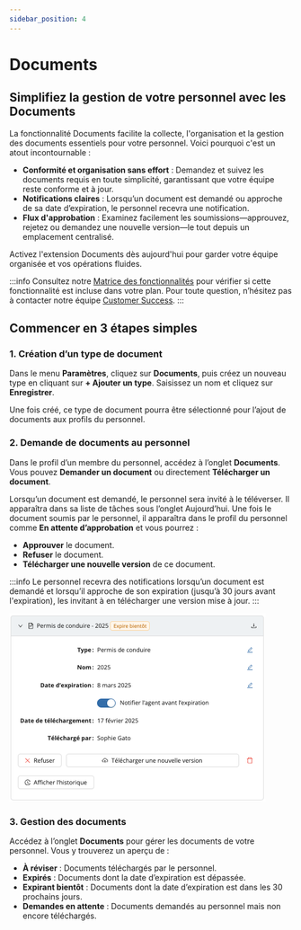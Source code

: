 ```yaml
---
sidebar_position: 4
---
```


# Documents

## Simplifiez la gestion de votre personnel avec les Documents

La fonctionnalité Documents facilite la collecte, l'organisation et la gestion des documents essentiels pour votre personnel. Voici pourquoi c'est un atout incontournable :

- **Conformité et organisation sans effort** : Demandez et suivez les documents requis en toute simplicité, garantissant que votre équipe reste conforme et à jour.
- **Notifications claires** : Lorsqu’un document est demandé ou approche de sa date d’expiration, le personnel recevra une notification.
- **Flux d'approbation** : Examinez facilement les soumissions—approuvez, rejetez ou demandez une nouvelle version—le tout depuis un emplacement centralisé.

Activez l'extension Documents dès aujourd'hui pour garder votre équipe organisée et vos opérations fluides.

:::info
Consultez notre [Matrice des fonctionnalités](../features-matrix.md) pour vérifier si cette fonctionnalité est incluse dans votre plan. Pour toute question, n’hésitez pas à contacter notre équipe [Customer Success](mailto:customer.success@workstaff.app).
:::

## Commencer en 3 étapes simples

### 1. Création d’un type de document

Dans le menu **Paramètres**, cliquez sur **Documents**, puis créez un nouveau type en cliquant sur **+ Ajouter un type**. Saisissez un nom et cliquez sur **Enregistrer**.

Une fois créé, ce type de document pourra être sélectionné pour l’ajout de documents aux profils du personnel.

### 2. Demande de documents au personnel

Dans le profil d’un membre du personnel, accédez à l’onglet **Documents**. Vous pouvez **Demander un document** ou directement **Télécharger un document**.

Lorsqu’un document est demandé, le personnel sera invité à le téléverser. Il apparaîtra dans sa liste de tâches sous l’onglet Aujourd’hui. Une fois le document soumis par le personnel, il apparaîtra dans le profil du personnel comme **En attente d’approbation** et vous pourrez :
- **Approuver** le document.
- **Refuser** le document.
- **Télécharger une nouvelle version** de ce document.

:::info
Le personnel recevra des notifications lorsqu’un document est demandé et lorsqu’il approche de son expiration (jusqu’à 30 jours avant l'expiration), les invitant à en télécharger une version mise à jour.
:::

![Documents](Images/documents-travailleur.png)

### 3. Gestion des documents

Accédez à l’onglet **Documents** pour gérer les documents de votre personnel. Vous y trouverez un aperçu de :
- **À réviser** : Documents téléchargés par le personnel.
- **Expirés** : Documents dont la date d’expiration est dépassée.
- **Expirant bientôt** : Documents dont la date d’expiration est dans les 30 prochains jours.
- **Demandes en attente** : Documents demandés au personnel mais non encore téléchargés.
